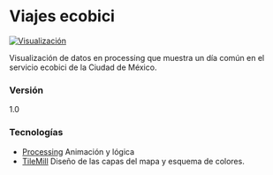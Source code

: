 Viajes ecobici
=========

[![Visualización](https://i.ytimg.com/vi/siua0sVxEKY/mqdefault.jpg)](http://www.youtube.com/watch?v=T-D1KVIuvjA)

Visualización de datos en processing que muestra un día común en el servicio ecobici de la Ciudad de México. 

### Versión
1.0


### Tecnologías
* [Processing] Animación y lógica
* [TileMill] Diseño de las capas del mapa y esquema de colores.



[TileMill]:https://www.mapbox.com/tilemill/
[Processing]:https://www.processing.org/

